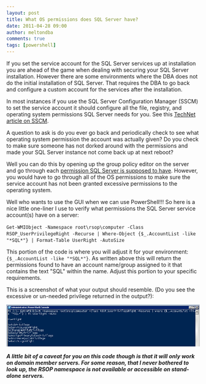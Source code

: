 ```yaml
---
layout: post
title: What OS permissions does SQL Server have?
date: 2011-04-28 09:00
author: meltondba
comments: true
tags: [powershell]
---
```


If you set the service account for the SQL Server services up at installation you are ahead of the game when dealing with securing your SQL Server installation. However there are some environments where the DBA does not do the initial installation of SQL Server. That requires the DBA to go back and configure a custom account for the services after the installation.

In most instances if you use the SQL Server Configuration Manager (SSCM) to set the service account it should configure all the file, registry, and operating system permissions SQL Server needs for you. See this <a href="http://technet.microsoft.com/en-us/library/ms174212.aspx" target="_blank">TechNet article on SSCM</a>.

A question to ask is do you ever go back and periodically check to see what operating system permission the account was actually given? Do you check to make sure someone has not dorked around with the permissions and made your SQL Server instance not come back up at next reboot?

Well you can do this by opening up the group policy editor on the server and go through each <a href="http://msdn.microsoft.com/en-us/library/ms143504.aspx" target="_blank">permission SQL Server is supposed to have</a>. However, you would have to go through all of the OS permissions to make sure the service account has not been granted excessive permissions to the operating system.

Well who wants to use the GUI when we can use PowerShell!!! So here is a nice little one-liner I use to verify what permissions the SQL Server service account(s) have on a server:

`Get-WMIObject -Namespace root\rsop\computer -Class RSOP_UserPrivilegeRight -Recurse |
Where-Object {$_.AccountList -like "*SQL*"} | Format-Table UserRight -AutoSize`

This portion of the code is where you will adjust it for your environment: `{$_.AccountList -like "*SQL*"}`. As written above this will return the permissions found to have an account name/group assigned to it that contains the text "SQL" within the name. Adjust this portion to your specific requirements.

This is a screenshot of what your output should resemble. (Do you see the excessive or un-needed privilege returned in the output?):

![](/img/results.jpg)

**_A little bit of a caveat for you on this code though is that it will only work on domain member servers. For some reason, that I never bothered to look up, the RSOP namespace is not available or accessible on stand-alone servers._**
